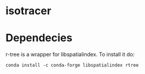 # isotracer

# Dependecies
r-tree is a wrapper for libspatialindex. To install it do:

`conda install -c conda-forge libspatialindex rtree`
